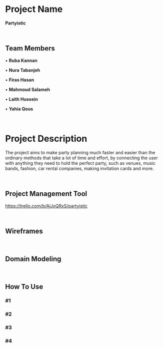 # Project Name

**Partyistic**

&nbsp;

## Team Members

• **Ruba Kannan**

• **Nura Tabanjeh**

• **Firas Hasan**

• **Mahmoud Salameh**

• **Laith Hussein**

• **Yahia Qous**

&nbsp;

# Project Description

The project aims to make party planning much faster and easier than the ordinary methods that take a lot of time and effort, by connecting the user with anything they need to hold the perfect party, such as venues, music bands, fashion, car rental companies, making invitation cards and more.

&nbsp;


## Project Management Tool

<https://trello.com/b/AjJxQRxS/partyistic>

&nbsp;

## Wireframes



&nbsp;

## Domain Modeling



&nbsp;

## How To Use

### #1

### #2

### #3

### #4
